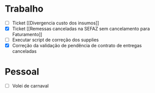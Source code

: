 
# Trabalho

- [ ] Ticket [[Divergencia custo dos insumos]]
- [x] Ticket [[Remessas canceladas na SEFAZ sem cancelamento para Faturamento]]
- [ ] Executar script de correção dos supplies
- [x] Correção da validação de pendência de contrato de entregas canceladas

# Pessoal

- [ ] Volei de carnaval

